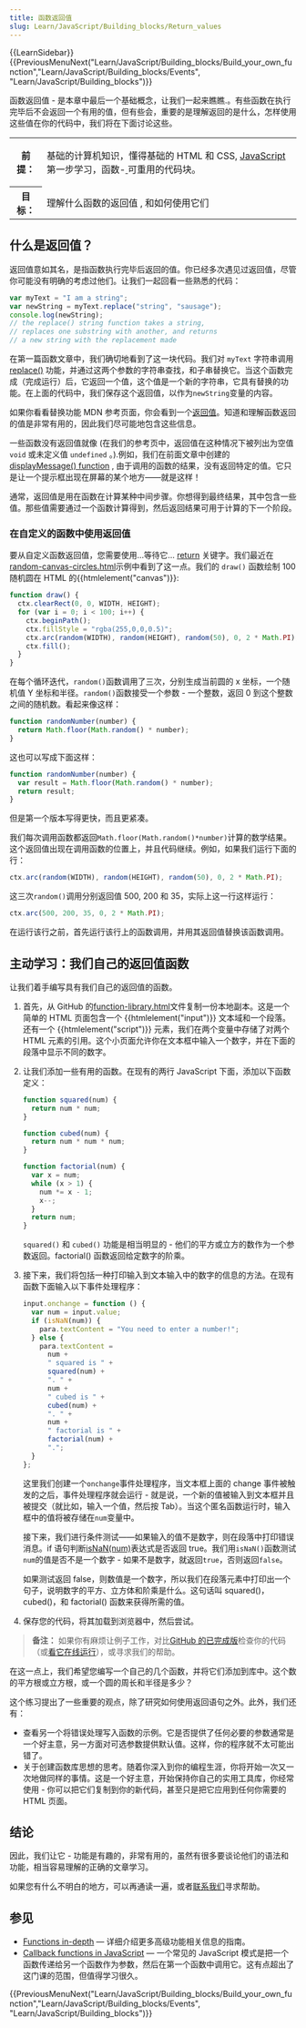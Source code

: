 ```yaml
---
title: 函数返回值
slug: Learn/JavaScript/Building_blocks/Return_values
---
```


{{LearnSidebar}}{{PreviousMenuNext("Learn/JavaScript/Building_blocks/Build_your_own_function","Learn/JavaScript/Building_blocks/Events", "Learn/JavaScript/Building_blocks")}}

函数返回值 - 是本章中最后一个基础概念，让我们一起来瞧瞧.。有些函数在执行完毕后不会返回一个有用的值，但有些会，重要的是理解返回的是什么，怎样使用这些值在你的代码中，我们将在下面讨论这些。

<table class="learn-box standard-table">
  <tbody>
    <tr>
      <th scope="row">前提：</th>
      <td>
        <p>
          基础的计算机知识，懂得基础的 HTML 和 CSS,
          <a href="/zh-CN/docs/Learn/JavaScript/First_steps">JavaScript </a
          >第一步学习，函数-<a
            href="/zh-CN/docs/Learn/JavaScript/Building_blocks/Functions"
          >
          </a
          >可重用的代码块。
        </p>
      </td>
    </tr>
    <tr>
      <th scope="row">目标：</th>
      <td>理解什么函数的返回值 , 和如何使用它们</td>
    </tr>
  </tbody>
</table>

## 什么是返回值？

返回值意如其名，是指函数执行完毕后返回的值。你已经多次遇见过返回值，尽管你可能没有明确的考虑过他们。让我们一起回看一些熟悉的代码：

```js
var myText = "I am a string";
var newString = myText.replace("string", "sausage");
console.log(newString);
// the replace() string function takes a string,
// replaces one substring with another, and returns
// a new string with the replacement made
```

在第一篇函数文章中，我们确切地看到了这一块代码。我们对 `myText` 字符串调用 [replace()](/zh-CN/docs/Web/JavaScript/Reference/Global_Objects/String/replace) 功能，并通过这两个参数的字符串查找，和子串替换它。当这个函数完成（完成运行）后，它返回一个值，这个值是一个新的字符串，它具有替换的功能。在上面的代码中，我们保存这个返回值，以作为`newString`变量的内容。

如果你看看替换功能 MDN 参考页面，你会看到一个[返回值](/zh-CN/docs/Web/JavaScript/Reference/Global_Objects/String/replace#Return_value)。知道和理解函数返回的值是非常有用的，因此我们尽可能地包含这些信息。

一些函数没有返回值就像 (在我们的参考页中，返回值在这种情况下被列出为空值 `void` 或未定义值 `undefined` 。).例如，我们在前面文章中创建的 [displayMessage() function](https://github.com/mdn/learning-area/blob/main/javascript/building-blocks/functions/function-stage-4.html#L50) , 由于调用的函数的结果，没有返回特定的值。它只是让一个提示框出现在屏幕的某个地方——就是这样！

通常，返回值是用在函数在计算某种中间步骤。你想得到最终结果，其中包含一些值。那些值需要通过一个函数计算得到，然后返回结果可用于计算的下一个阶段。

### 在自定义的函数中使用返回值

要从自定义函数返回值，您需要使用…等待它… [return](/zh-CN/docs/Web/JavaScript/Reference/Statements/return) 关键字。我们最近在[random-canvas-circles.html](https://github.com/mdn/learning-area/blob/main/javascript/building-blocks/loops/random-canvas-circles.html)示例中看到了这一点。我们的 `draw()` 函数绘制 100 随机圆在 HTML 的{{htmlelement("canvas")}}:

```js
function draw() {
  ctx.clearRect(0, 0, WIDTH, HEIGHT);
  for (var i = 0; i < 100; i++) {
    ctx.beginPath();
    ctx.fillStyle = "rgba(255,0,0,0.5)";
    ctx.arc(random(WIDTH), random(HEIGHT), random(50), 0, 2 * Math.PI);
    ctx.fill();
  }
}
```

在每个循环迭代，`random()`函数调用了三次，分别生成当前圆的 x 坐标，一个随机值 Y 坐标和半径。`random()`函数接受一个参数 - 一个整数，返回 0 到这个整数之间的随机数。看起来像这样：

```js
function randomNumber(number) {
  return Math.floor(Math.random() * number);
}
```

这也可以写成下面这样：

```js
function randomNumber(number) {
  var result = Math.floor(Math.random() * number);
  return result;
}
```

但是第一个版本写得更快，而且更紧凑。

我们每次调用函数都返回`Math.floor(Math.random()*number)`计算的数学结果。这个返回值出现在调用函数的位置上，并且代码继续。例如，如果我们运行下面的行：

```js
ctx.arc(random(WIDTH), random(HEIGHT), random(50), 0, 2 * Math.PI);
```

这三次`random()`调用分别返回值 500, 200 和 35，实际上这一行这样运行：

```js
ctx.arc(500, 200, 35, 0, 2 * Math.PI);
```

在运行该行之前，首先运行该行上的函数调用，并用其返回值替换该函数调用。

## 主动学习：我们自己的返回值函数

让我们着手编写具有我们自己的返回值的函数。

1. 首先，从 GitHub 的[function-library.html](https://github.com/mdn/learning-area/blob/main/javascript/building-blocks/functions/function-library.html)文件复制一份本地副本。这是一个简单的 HTML 页面包含一个 {{htmlelement("input")}} 文本域和一个段落。还有一个 {{htmlelement("script")}} 元素，我们在两个变量中存储了对两个 HTML 元素的引用。这个小页面允许你在文本框中输入一个数字，并在下面的段落中显示不同的数字。
2. 让我们添加一些有用的函数。在现有的两行 JavaScript 下面，添加以下函数定义：

   ```js
   function squared(num) {
     return num * num;
   }

   function cubed(num) {
     return num * num * num;
   }

   function factorial(num) {
     var x = num;
     while (x > 1) {
       num *= x - 1;
       x--;
     }
     return num;
   }
   ```

   `squared()` 和 `cubed()` 功能是相当明显的 - 他们的平方或立方的数作为一个参数返回。factorial() 函数返回给定数字的阶乘。

3. 接下来，我们将包括一种打印输入到文本输入中的数字的信息的方法。在现有函数下面输入以下事件处理程序：

   ```js
   input.onchange = function () {
     var num = input.value;
     if (isNaN(num)) {
       para.textContent = "You need to enter a number!";
     } else {
       para.textContent =
         num +
         " squared is " +
         squared(num) +
         ". " +
         num +
         " cubed is " +
         cubed(num) +
         ". " +
         num +
         " factorial is " +
         factorial(num) +
         ".";
     }
   };
   ```

   这里我们创建一个`onchange`事件处理程序，当文本框上面的 change 事件被触发的之后，事件处理程序就会运行 - 就是说，一个新的值被输入到文本框并且被提交（就比如，输入一个值，然后按 Tab）。当这个匿名函数运行时，输入框中的值将被存储在`num`变量中。

   接下来，我们进行条件测试——如果输入的值不是数字，则在段落中打印错误消息。if 语句判断[isNaN(num)](/zh-CN/docs/Web/JavaScript/Reference/Global_Objects/isNaN)表达式是否返回 true。我们用`isNaN()`函数测试`num`的值是否不是一个数字 - 如果不是数字，就返回`true`，否则返回`false`。

   如果测试返回 false，则数值是一个数字，所以我们在段落元素中打印出一个句子，说明数字的平方、立方体和阶乘是什么。这句话叫 squared()，cubed()，和 factorial() 函数来获得所需的值。

4. 保存您的代码，将其加载到浏览器中，然后尝试。

> **备注：** 如果你有麻烦让例子工作，对比[GitHub 的已完成版](https://github.com/mdn/learning-area/blob/main/javascript/building-blocks/functions/function-library-finished.html)检查你的代码（或[看它在线运行](http://mdn.github.io/learning-area/javascript/building-blocks/functions/function-library-finished.html)），或寻求我们的帮助。

在这一点上，我们希望您编写一个自己的几个函数，并将它们添加到库中。这个数的平方根或立方根，或一个圆的周长和半径是多少？

这个练习提出了一些重要的观点，除了研究如何使用返回语句之外。此外，我们还有：

- 查看另一个将错误处理写入函数的示例。它是否提供了任何必要的参数通常是一个好主意，另一方面对可选参数提供默认值。这样，你的程序就不太可能出错了。
- 关于创建函数库思想的思考。随着你深入到你的编程生涯，你将开始一次又一次地做同样的事情。这是一个好主意，开始保持你自己的实用工具库，你经常使用 - 你可以把它们复制到你的新代码，甚至只是把它应用到任何你需要的 HTML 页面。

## 结论

因此，我们让它 - 功能是有趣的，非常有用的，虽然有很多要谈论他们的语法和功能，相当容易理解的正确的文章学习。

如果您有什么不明白的地方，可以再通读一遍，或者[联系我们](/zh-CN/Learn#Contact_us)寻求帮助。

## 参见

- [Functions in-depth](/zh-CN/docs/Web/JavaScript/Reference/Functions) — 详细介绍更多高级功能相关信息的指南。
- [Callback functions in JavaScript](https://www.impressivewebs.com/callback-functions-javascript/) — 一个常见的 JavaScript 模式是把一个函数传递给另一个函数作为参数，然后在第一个函数中调用它。这有点超出了这门课的范围，但值得学习很久。

{{PreviousMenuNext("Learn/JavaScript/Building_blocks/Build_your_own_function","Learn/JavaScript/Building_blocks/Events", "Learn/JavaScript/Building_blocks")}}

